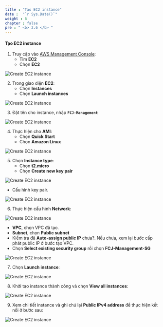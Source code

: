 ```yaml
---
title : "Tạo EC2 instance"
date :  "`r Sys.Date()`" 
weight : 6
chapter : false
pre : " <b> 2.6 </b> "
---
```


#### Tạo EC2 instance

1. Truy cập vào [AWS Management Console](https://aws.amazon.com/console/):
   - Tìm **EC2**
   - Chọn **EC2**

![Create EC2 instance](/images/6/0001.png?featherlight=false&width=90pc)

2. Trong giao diện **EC2**:
   - Chọn **Instances**
   - Chọn **Launch instances**

![Create EC2 instance](/images/6/0002.png?featherlight=false&width=90pc)

3. Đặt tên cho instance, nhập **```FCJ-Management```**

![Create EC2 instance](/images/6/0003.png?featherlight=false&width=90pc)

4. Thực hiện cho **AMI**:
   - Chọn **Quick Start**
   - Chọn **Amazon Linux**

![Create EC2 instance](/images/6/0004.png?featherlight=false&width=90pc)

5. Chọn **Instance type**:
   - Chọn **t2.micro**
   - Chọn **Create new key pair**

![Create EC2 instance](/images/6/0005.png?featherlight=false&width=90pc)

   - Cấu hình key pair.

![Create EC2 instance](/images/6/0006.png?featherlight=false&width=90pc)

6. Thực hiện cấu hình **Network**:

![Create EC2 instance](/images/6/0007.png?featherlight=false&width=90pc)

   - **VPC**, chọn VPC đã tạo.
   - **Subnet**, chọn **Public subnet**
   - Kiểm tra đã **Auto-assign public IP** chưa?. Nếu chưa, xem lại bước cấp phát public IP ở bước tạo VPC.
   - Chọn **Select existing security group** rồi chọn **FCJ-Management-SG**

![Create EC2 instance](/images/6/0008.png?featherlight=false&width=90pc)

7. Chọn **Launch instance**:

![Create EC2 instance](/images/6/0008.png?featherlight=false&width=90pc)

8. Khởi tạo instance thành công và chọn **View all instances**:

![Create EC2 instance](/images/6/0009.png?featherlight=false&width=90pc)

9. Xem chi tiết instance và ghi chú lại **Public IPv4 address** để thực hiện kết nối ở bước sau:

![Create EC2 instance](/images/6/00010.png?featherlight=false&width=90pc)

